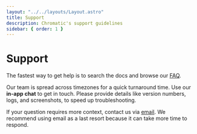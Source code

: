```yaml
---
layout: "../../layouts/Layout.astro"
title: Support
description: Chromatic's support guidelines
sidebar: { order: 1 }
---
```


# Support

The fastest way to get help is to search the docs and browse our [FAQ](FAQ).

Our team is spread across timezones for a quick turnaround time. Use our **in-app chat** to get in touch. Please provide details like version numbers, logs, and screenshots, to speed up troubleshooting.

If your question requires more context, contact us via [email](mailto:support@chromatic.com). We recommend using email as a last resort because it can take more time to respond.
